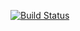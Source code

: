 [![Build Status](https://travis-ci.com/iljaust/restapi.svg?branch=master)](https://travis-ci.com/iljaust/restapi)